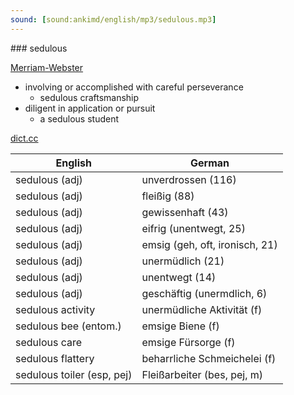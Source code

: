 ```yaml
---
sound: [sound:ankimd/english/mp3/sedulous.mp3]
---
```


\### sedulous

[Merriam-Webster](https://www.merriam-webster.com/dictionary/sedulous)

- involving or accomplished with careful perseverance
    - sedulous craftsmanship
- diligent in application or pursuit
    - a sedulous student

[dict.cc](https://www.dict.cc/sedulous)

| English        | German       |
| -------------- | ------------ |
| sedulous (adj) | unverdrossen (116) |
| sedulous (adj) | fleißig (88) |
| sedulous (adj) | gewissenhaft (43) |
| sedulous (adj) | eifrig (unentwegt, 25) |
| sedulous (adj) | emsig (geh, oft, ironisch, 21) |
| sedulous (adj) | unermüdlich (21) |
| sedulous (adj) | unentwegt (14) |
| sedulous (adj) | geschäftig (unermdlich, 6) |
| sedulous activity | unermüdliche Aktivität (f) |
| sedulous bee (entom.) | emsige Biene (f) |
| sedulous care | emsige Fürsorge (f) |
| sedulous flattery | beharrliche Schmeichelei (f) |
| sedulous toiler (esp, pej) | Fleißarbeiter (bes, pej, m) |

